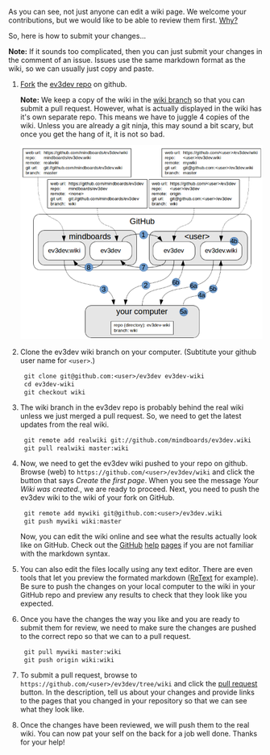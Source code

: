 As you can see, not just anyone can edit a wiki page. We welcome your contributions, but we would like to be able to review them first. [Why?][1]

So, here is how to submit your changes... 

**Note:** If it sounds too complicated, then you can just submit your changes in the comment of an issue. Issues use the same markdown format as the wiki, so we can usually just copy and paste.

1. [Fork][2] the [ev3dev repo][3] on github.

    **Note:** We keep a copy of the wiki in the [wiki branch][4] so that you can submit a pull request. However, what is actually displayed in the wiki has it's own separate repo. This means we have to juggle 4 copies of the wiki. Unless you are already a git ninja, this may sound a bit scary, but once you get the hang of it, it is not so bad.
    
    ![wiki repo diagram](docs/ev3dev-wiki-repos.png)

2. Clone the ev3dev wiki branch on your computer. (Subtitute your github user name for `<user>`.)

        git clone git@github.com:<user>/ev3dev ev3dev-wiki
        cd ev3dev-wiki
        git checkout wiki
        
3. The wiki branch in the ev3dev repo is probably behind the real wiki unless we just merged a pull request. So, we need to get the latest updates from the real wiki.
        
        git remote add realwiki git://github.com/mindboards/ev3dev.wiki
        git pull realwiki master:wiki
        
4. Now, we need to get the ev3dev wiki pushed to your repo on github. Browse (web) to `https://github.com/<user>/ev3dev/wiki` and click the button that says *Create the first page*. When you see the message *Your Wiki was created.*, we are ready to proceed. Next, you need to push the ev3dev wiki to the wiki of your fork on GitHub.
    
        git remote add mywiki git@github.com:<user>/ev3dev.wiki
        git push mywiki wiki:master
        
    Now, you can edit the wiki online and see what the results actually look like on GitHub. Check out the [GitHub][5] [help][6] [pages][7] if you are not familiar with the markdown syntax.
    
5. You can also edit the files locally using any text editor.  There are even tools that let you preview the formated markdown ([ReText][8] for example). Be sure to push the changes on your local computer to the wiki in your GitHub repo and preview any results to check that they look like you expected.

6. Once you have the changes the way you like and you are ready to submit them for review, we need to make sure the changes are pushed to the correct repo so that we can to a pull request.

        git pull mywiki master:wiki
        git push origin wiki:wiki
       
7. To submit a pull request, browse to `https://github.com/<user>/ev3dev/tree/wiki` and click the [pull request][9] button. In the description, tell us about your changes and provide links to the pages that you changed in your repository so that we can see what they look like.

8. Once the changes have been reviewed, we will push them to the real wiki. You can now pat your self on the back for a job well done. Thanks for your help!

[1]: https://github.com/mindboards/ev3dev/issues/28
[2]: https://help.github.com/articles/fork-a-repo
[3]: https://github.com/mindboards/ev3dev
[4]: https://github.com/mindboards/ev3dev/tree/wiki
[5]: https://help.github.com/articles/markdown-basics
[6]: https://help.github.com/articles/github-flavored-markdown
[7]: https://help.github.com/articles/about-github-wikis
[8]: http://sourceforge.net/p/retext/home/ReText
[9]: https://help.github.com/articles/creating-a-pull-request